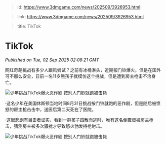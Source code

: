 > id: https://www.3dmgame.com/news/202509/3926953.html

> link: https://www.3dmgame.com/news/202509/3926953.html

> title: TikTok

# TikTok
_Published on Tue, 02 Sep 2025 02:08:21 GMT_

网红奇葩挑战有多少人跟风尝试？之前有冰桶淋头，近期按门铃爆火，但是在国外可不那么安全，日前一名11岁熊孩子就模仿这个挑战，但是遭到房主枪击不治身亡。

![少年挑战TikTok爆火恶作剧 按别人门铃就跑被击毙](https://img.3dmgame.com/uploads/images/news/20250902/1756778829_971301.png)

·这名少年在美国休斯顿当地时间8月31日挑战按门铃就跑的恶作剧，但是随后被愤怒的房主枪击击中，送医后第二天死在了医院。

·这起悲剧有目击者证实，看到一群孩子四散而逃时，唯有这名倒霉蛋被房主枪击，猜测房主被多次骚扰才导致怒火勃发持枪射击。

![少年挑战TikTok爆火恶作剧 按别人门铃就跑被击毙](https://img.3dmgame.com/uploads/images/news/20250902/1756778880_525716.png)
